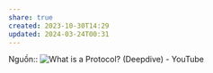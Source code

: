```yaml
---
share: true
created: 2023-10-30T14:29
updated: 2024-03-24T00:31
---
```


Nguồn:: ![What is a Protocol? (Deepdive) - YouTube](https://www.youtube.com/watch?v=d-zn-wv4Di8)